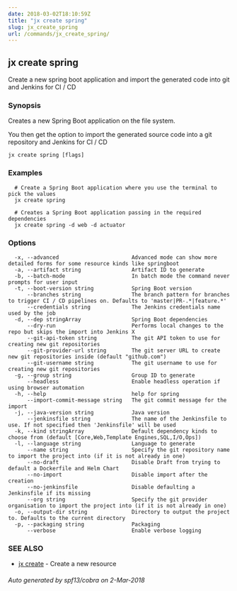 ```yaml
---
date: 2018-03-02T18:10:59Z
title: "jx create spring"
slug: jx_create_spring
url: /commands/jx_create_spring/
---
```

## jx create spring

Create a new spring boot application and import the generated code into git and Jenkins for CI / CD

### Synopsis

Creates a new Spring Boot application on the file system. 

You then get the option to import the generated source code into a git repository and Jenkins for CI / CD

```
jx create spring [flags]
```

### Examples

```
  # Create a Spring Boot application where you use the terminal to pick the values
  jx create spring
  
  # Creates a Spring Boot application passing in the required dependencies
  jx create spring -d web -d actuator
```

### Options

```
  -x, --advanced                       Advanced mode can show more detailed forms for some resource kinds like springboot
  -a, --artifact string                Artifact ID to generate
  -b, --batch-mode                     In batch mode the command never prompts for user input
  -t, --boot-version string            Spring Boot version
      --branches string                The branch pattern for branches to trigger CI / CD pipelines on. Defaults to 'master|PR-.*|feature.*'
      --credentials string             The Jenkins credentials name used by the job
  -d, --dep stringArray                Spring Boot dependencies
      --dry-run                        Performs local changes to the repo but skips the import into Jenkins X
      --git-api-token string           The git API token to use for creating new git repositories
      --git-provider-url string        The git server URL to create new git repositories inside (default "github.com")
      --git-username string            The git username to use for creating new git repositories
  -g, --group string                   Group ID to generate
      --headless                       Enable headless operation if using browser automation
  -h, --help                           help for spring
      --import-commit-message string   The git commit message for the import
  -j, --java-version string            Java version
      --jenkinsfile string             The name of the Jenkinsfile to use. If not specified then 'Jenkinsfile' will be used
  -k, --kind stringArray               Default dependency kinds to choose from (default [Core,Web,Template Engines,SQL,I/O,Ops])
  -l, --language string                Language to generate
      --name string                    Specify the git repository name to import the project into (if it is not already in one)
      --no-draft                       Disable Draft from trying to default a Dockerfile and Helm Chart
      --no-import                      Disable import after the creation
      --no-jenkinsfile                 Disable defaulting a Jenkinsfile if its missing
      --org string                     Specify the git provider organisation to import the project into (if it is not already in one)
  -o, --output-dir string              Directory to output the project to. Defaults to the current directory
  -p, --packaging string               Packaging
      --verbose                        Enable verbose logging
```

### SEE ALSO

* [jx create](/commands/jx_create/)	 - Create a new resource

###### Auto generated by spf13/cobra on 2-Mar-2018
